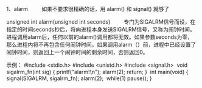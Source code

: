 1、alarm 
　　如果不要求很精确的话，用 alarm() 和 signal() 就够了



unsigned int alarm(unsigned int seconds)
        专门为SIGALRM信号而设，在指定的时间seconds秒后，将向进程本身发送SIGALRM信号，又称为闹钟时间。进程调用alarm后，任何以前的alarm()调用都将无效。如果参数seconds为零，那么进程内将不再包含任何闹钟时间。如果调用alarm（）前，进程中已经设置了闹钟时间，则返回上一个闹钟时间的剩余时间，否则返回0。 

示例：
#include <stdio.h>
#include <unistd.h>
#include <signal.h>
​
void sigalrm_fn(int sig)
{
    printf("alarm!\n");
    alarm(2);
    return;
}
​
int main(void)
{
    signal(SIGALRM, sigalrm_fn);
    alarm(2);
​
    while(1) pause();
}